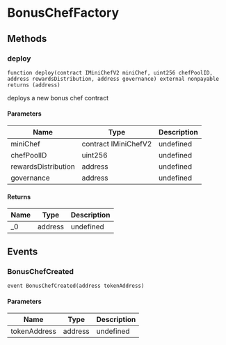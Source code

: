 # BonusChefFactory









## Methods

### deploy

```solidity
function deploy(contract IMiniChefV2 miniChef, uint256 chefPoolID, address rewardsDistribution, address governance) external nonpayable returns (address)
```

deploys a new bonus chef contract



#### Parameters

| Name | Type | Description |
|---|---|---|
| miniChef | contract IMiniChefV2 | undefined |
| chefPoolID | uint256 | undefined |
| rewardsDistribution | address | undefined |
| governance | address | undefined |

#### Returns

| Name | Type | Description |
|---|---|---|
| _0 | address | undefined |



## Events

### BonusChefCreated

```solidity
event BonusChefCreated(address tokenAddress)
```





#### Parameters

| Name | Type | Description |
|---|---|---|
| tokenAddress  | address | undefined |



